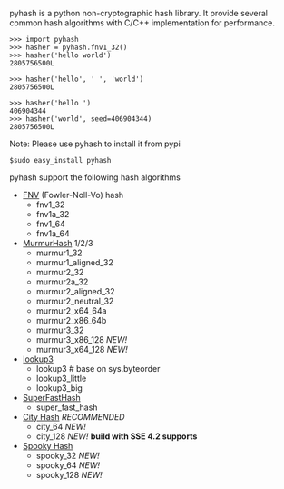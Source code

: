 pyhash is a python non-cryptographic hash library. It provide several common hash algorithms with C/C++ implementation for performance.
```
>>> import pyhash
>>> hasher = pyhash.fnv1_32()
>>> hasher('hello world')
2805756500L

>>> hasher('hello', ' ', 'world')
2805756500L

>>> hasher('hello ')
406904344
>>> hasher('world', seed=406904344)
2805756500L
```
Note: Please use pyhash to install it from pypi
```
$sudo easy_install pyhash
```
pyhash support the following hash algorithms

* [FNV](http://isthe.com/chongo/tech/comp/fnv/) (Fowler-Noll-Vo) hash
  - fnv1_32
  - fnv1a_32
  - fnv1_64
  - fnv1a_64
* [MurmurHash](http://code.google.com/p/smhasher/) 1/2/3
  - murmur1_32
  - murmur1_aligned_32
  - murmur2_32
  - murmur2a_32
  - murmur2_aligned_32
  - murmur2_neutral_32
  - murmur2_x64_64a
  - murmur2_x86_64b
  - murmur3_32
  - murmur3_x86_128 *NEW!*
  - murmur3_x64_128 *NEW!*
* [lookup3](http://burtleburtle.net/bob/hash/doobs.html)
  - lookup3 # base on sys.byteorder
  - lookup3_little
  - lookup3_big
* [SuperFastHash](http://www.azillionmonkeys.com/qed/hash.html)
  - super_fast_hash
* [City Hash](https://code.google.com/p/cityhash/) *RECOMMENDED*
  - city_64 *NEW!*
  - city_128 *NEW!* **build with SSE 4.2 supports**
* [Spooky Hash](http://burtleburtle.net/bob/hash/spooky.html)
  - spooky_32 *NEW!*
  - spooky_64 *NEW!*
  - spooky_128 *NEW!*
